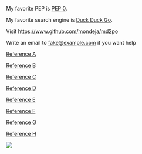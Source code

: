 My favorite PEP is [PEP 0](https://www.python.org/dev/peps/).


[//]: # (Link with title)

My favorite search engine is [Duck Duck Go](https://duckduckgo.com "The best search engine for privacy").


[//]: # (Simple links)

Visit <https://www.github.com/mondeja/md2po>

Write an email to <fake@example.com> if you want help


[//]: # (Links by reference)

[Reference A][1]

[Reference B][2]

[Reference C][3]

[Reference D][4]

[Reference E][5]

[Reference F][6]

[Reference G][7]

[Reference H][8]

[1]: https://github.com/mondeja/md2po
[2]: https://github.com/mondeja/md2po "Second reference"
[3]: https://github.com/mondeja/md2po 'Third reference'
[4]: https://github.com/mondeja/md2po (Fourth reference)
[5]: <https://github.com/mondeja/md2po>
[6]: <https://github.com/mondeja/md2po> "Sixth reference"
[7]: <https://github.com/mondeja/md2po> 'Seventh reference'
[8]: <https://github.com/mondeja/md2po> (Eighth reference)

[//]: # (Void link)

![](/url)
